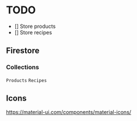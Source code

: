 # TODO

- [] Store products
- [] Store recipes

## Firestore

### Collections

`Products`
`Recipes`

## Icons

https://material-ui.com/components/material-icons/
